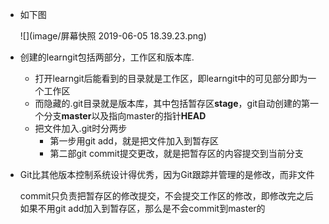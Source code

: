 - 如下图

  ![](image/屏幕快照 2019-06-05 18.39.23.png)
  
- 创建的learngit包括两部分，工作区和版本库.

  - 打开learngit后能看到的目录就是工作区，即learngit中的可见部分即为一个工作区
  - 而隐藏的.git目录就是版本库，其中包括暂存区**stage**，git自动创建的第一个分支**master**以及指向master的指针**HEAD**
  - 把文件加入.git时分两步
    - 第一步用git add，就是把文件加入到暂存区
    - 第二部git commit提交更改，就是把暂存区的内容提交到当前分支

- Git比其他版本控制系统设计得优秀，因为Git跟踪并管理的是修改，而非文件

  commit只负责把暂存区的修改提交，不会提交工作区的修改，即修改完之后如果不用git add加入到暂存区，那么是不会commit到master的


